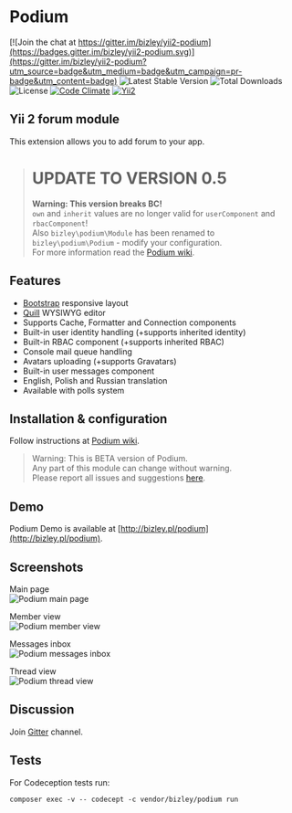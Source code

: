 Podium
======

[![Join the chat at https://gitter.im/bizley/yii2-podium](https://badges.gitter.im/bizley/yii2-podium.svg)](https://gitter.im/bizley/yii2-podium?utm_source=badge&utm_medium=badge&utm_campaign=pr-badge&utm_content=badge) 
![Latest Stable Version](https://img.shields.io/packagist/v/bizley/podium.svg)
![Total Downloads](https://img.shields.io/packagist/dt/bizley/podium.svg)
![License](https://img.shields.io/packagist/l/bizley/podium.svg)
[![Code Climate](https://codeclimate.com/github/bizley/yii2-podium/badges/gpa.svg)](https://codeclimate.com/github/bizley/yii2-podium)
[![Yii2](https://img.shields.io/badge/Powered_by-Yii_Framework-green.svg?style=flat)](http://www.yiiframework.com/) 

Yii 2 forum module
------------------

This extension allows you to add forum to your app.

> # UPDATE TO VERSION 0.5  
> **Warning: This version breaks BC!**  
> `own` and `inherit` values are no longer valid for `userComponent` and `rbacComponent`!  
> Also `bizley\podium\Module` has been renamed to `bizley\podium\Podium` - modify your configuration.  
> For more information read the [Podium wiki](https://github.com/bizley/yii2-podium/wiki).

Features
--------

- [Bootstrap](http://getbootstrap.com) responsive layout
- [Quill](https://github.com/bizley/yii2-quill) WYSIWYG editor
- Supports Cache, Formatter and Connection components
- Built-in user identity handling (+supports inherited identity)
- Built-in RBAC component (+supports inherited RBAC)
- Console mail queue handling
- Avatars uploading (+supports Gravatars)
- Built-in user messages component
- English, Polish and Russian translation
- Available with polls system

Installation & configuration
----------------------------

Follow instructions at [Podium wiki](https://github.com/bizley/yii2-podium/wiki).

> Warning: This is BETA version of Podium.  
> Any part of this module can change without warning.  
> Please report all issues and suggestions [here](https://github.com/bizley/yii2-podium/issues).

Demo
----

Podium Demo is available at [http://bizley.pl/podium](http://bizley.pl/podium).

Screenshots
-----------

Main page  
![Podium main page](https://bizley.github.io/podium/podium1.png)

Member view  
![Podium member view](https://bizley.github.io/podium/podium2.png)

Messages inbox  
![Podium messages inbox](https://bizley.github.io/podium/podium3.png)

Thread view  
![Podium thread view](https://bizley.github.io/podium/podium4.png)

Discussion
----------

Join [Gitter](https://gitter.im/bizley/yii2-podium) channel.

Tests
-----

For Codeception tests run:

    composer exec -v -- codecept -c vendor/bizley/podium run
